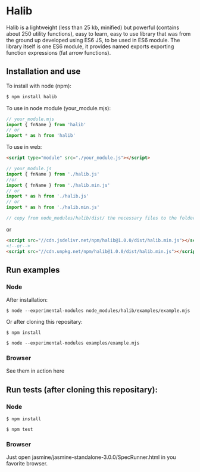 # Halib

Halib is a lightweight (less than 25 kb, minified) but powerful (contains about 250 utility functions),
easy to learn, easy to use library
that was from the ground up developed using ES6 JS, to be used in ES6 module. The library itself
is one ES6 module, it provides named exports exporting function expressions (fat arrow functions).


## Installation and use

To install with node (npm):
```bash
$ npm install halib
```

To use in node module (your_module.mjs):
```javascript
// your_module.mjs
import { fnName } from 'halib'
// or
import * as h from 'halib'
```

To use in web:
```html
<script type="module" src="./your_module.js"></script>
```
```javascript
// your_module.js
import { fnName } from './halib.js'
//or
import { fnName } from './halib.min.js'
// or
import * as h from './halib.js'
// or
import * as h from './halib.min.js'
```

```javascript
// copy from node_modules/halib/dist/ the necessary files to the folder of your_module.js 
```
or
```html
<script src="//cdn.jsdelivr.net/npm/halib@1.0.0/dist/halib.min.js"></script>
<!--or-->
<script src="//cdn.unpkg.net/npm/halib@1.0.0/dist/halib.min.js"></script>
```


## Run examples

### Node

After installation:
```
$ node --experimental-modules node_modules/halib/examples/example.mjs
```
Or after cloning this repositary:
```
$ npm install
```
```
$ node --experimental-modules examples/example.mjs
```

### Browser

See them in action here

## Run tests (after cloning this repositary):

### Node
```
$ npm install
```
```
$ npm test
```

### Browser
Just open jasmine/jasmine-standalone-3.0.0/SpecRunner.html in you favorite browser.
